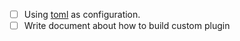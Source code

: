 - [ ] Using [toml](https://github.com/toml-lang/toml) as configuration.
- [ ] Write document about how to build custom plugin
